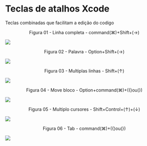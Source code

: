 # Teclas de atalhos Xcode
Teclas combinadas que facilitam a edição do codigo

<div align="center">
Figura 01 - Linha completa - command(⌘)+Shift+(→)
</div>

![](Imagens/IDE-Xcode-Atalhos-Img01.png)

<div align="center">
Figura 02 - Palavra - Option+Shift+(→)
</div>

![](Imagens/IDE-Xcode-Atalhos-Img02.png)

<div align="center">
Figura 03 - Multiplas linhas - Shift+(↑)
</div>

![](Imagens/IDE-Xcode-Atalhos-Img03.png)

<div align="center">
Figura 04 - Move bloco - Option+command(⌘)+({)ou(})
</div>

![](Imagens/IDE-Xcode-Atalhos-Img04.png)

<div align="center">
Figura 05 - Multiplo cursores - Shift+Control+(↑)+(↓)
</div>

![](Imagens/IDE-Xcode-Atalhos-Img05.png)

<div align="center">
Figura 06 - Tab - command(⌘)+({)ou(})
</div>

![](Imagens/IDE-Xcode-Atalhos-Img06.png)